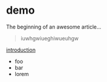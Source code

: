 # demo

The beginning of an awesome article...

<!-- theme: danger -->

> iuwhgwiueghiwueuhgw

[introduction](introduction.md)

* foo
* bar
* lorem
